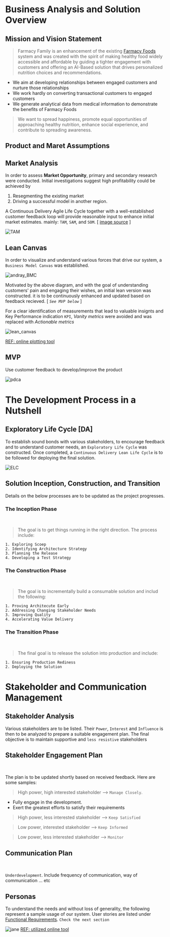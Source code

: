 # Business Analysis and Solution Overview

## Mission and Vision Statement


> Farmacy Family is an enhancement of the existing [Farmacy Foods](https://www.farmacyfood.com/mission) system and was created with the spirit of making healthy food widely accessible and affordable by guiding a tighter engagement with customers and offering an AI-Based solution that drives personalized nutrition choices and recommendations.

- We aim at developing relationships between engaged customers and nurture those relationships
- We work hardly on converting transactional customers to engaged customers
- We generate analytical data from medical information to demonstrate the benefits of Farmacy Foods


> We want to spread happiness, promote equal opportunities of approaching healthy nutrition, enhance social experience, and contribute to spreading awareness.


## Product and Maret Assumptions

## Market Analysis

In order to assess **Market Opportunity**, primary and secondary research were conducted. Initial investigations suggest high profitability could be achieved by 
1. Resegmenting the existing market
2. Driving a successful model in another region. 

A Continuous Delivery Agile Life Cycle together with a well-established customer feedback loop will provide reasonable input to enhance initial market estimates. mainly: `TAM`, `SAM`, and `SOM`. [
[image source](https://upload.wikimedia.org/wikipedia/en/f/fd/TAM-SAM-Market.jpg) ]

![TAM](images/TAM-SAM-Market.jpg)


## Lean Canvas

In order to visualize and understand various forces that drive our system, a `Business Model Canvas` was established. 

![andray_BMC](./0_other_controbutions/business_canvas.png)

Motivated by the above diagram, and with the goal of understanding customers' pain and engaging their wishes, an initial lean version was constructed. it is to be continuously enhanced and updated based on feedback recieved. [ _`See MVP below`_ ]

For a clear identification of measurements that lead to valuable insignts and Key Performance indication `KPI`, _Vanity metrics_ were avoided and was replaced with _Actionable metrics_

![lean_canvas](images/LeanCanvas_FarmacyFood.png)

[REF: online plotting tool](https://canvanizer.com/)
## MVP

Use customer feedback to develop/improve the product

![pdca](images/pdca.png)

# The Development Process in a Nutshell

## Exploratory Life Cycle [DA]

To establish sound bonds with various stakeholders, to encourage feedback and to understand customer needs, an `Exploratory Life Cycle` was constructed. Once completed, a `Continuous Delivery Lean Life Cycle` is to be followed for deploying the final solution.

![ELC](images/ELC_DA.png)


## Solution Inception, Construction, and Transition

Details on the below processes are to be updated as the project progresses.

### The Inception Phase
<br>

>The goal is to get things running in the right direction. The process include:

```
1. Exploring Scoep
2. Identifying Architecture Strategy
3. Planning the Release
4. Developing a Test Strategy
```
### The Construction Phase
<br>

> The goal is to incrementally build a consumable solution and includ the following:
```
1. Proving Architecute Early
2. Addressing Changing Stakeholder Needs
3. Improving Quality
4. Accelerating Value Delivery
```

### The Transition Phase
<br>

> The final goal is to release the solution into production and include:

```
1. Ensuring Production Rediness
2. Deploying the Solution 
```
# Stakeholder and Communication Management
## Stakeholder Analysis

Various stakeholders are to be listed. Their `Power`, `Interest` and `Influence` is then to be analyzed to prepare a suitable engagement plan. The final objective is to maintain supportive and `less resistive` stakeholders

## Stakeholder Engagement Plan
<br>

The plan is to be updated shortly based on received feedback. Here are some samples:

> High power, high interested stakeholder --> `Manage Closely`.
- Fully engage in the development.
- Exert the greatest efforts to satisfy their requirements

> High power, less interested stakeholder --> `Keep Satisfied`

> Low power, interested stakeholder --> `Keep Informed`

> Low power, less interested stakeholder --> `Monitor`

## Communication Plan
<br>

`Underdevelopment`. Include frequency of communication, way of communication ... etc

## Personas
To understand the needs and without loss of generality, the following represent a sample usage of our system. User stories are listed under [Functional Requirements](FunctionalRequirements.md). `Check the next section`


![jane](images/Jane.png)
[REF: utilized online tool](https://uxpressia.com/)


